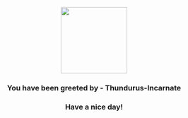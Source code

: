 <p align="center">
            <img src="https://raw.githubusercontent.com/PokeAPI/sprites/master/sprites/pokemon/642.png" width="150" height="150">
          </p>
          <h3 align="center">You have been greeted by - <b>Thundurus-Incarnate</b></h3>
          <h3 align="center">Have a nice day!</h3>
        
